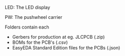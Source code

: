 LED: The LED display

PW: The pushwheel carrier

Folders contain each
- Gerbers for production at eg. JLCPCB (.zip)
- BOMs for the PCB's (.csv)
- EasyEDA Standard Edition files for the PCBs (.json)
